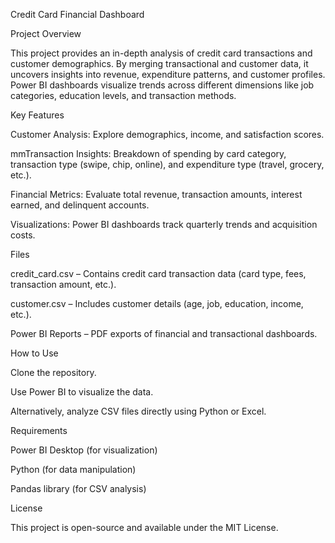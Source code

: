 Credit Card Financial Dashboard

Project Overview

This project provides an in-depth analysis of credit card transactions and customer demographics. By merging transactional and customer data, it uncovers insights into revenue, expenditure patterns, and customer profiles. Power BI dashboards visualize trends across different dimensions like job categories, education levels, and transaction methods.

Key Features

Customer Analysis: Explore demographics, income, and satisfaction scores.

mmTransaction Insights: Breakdown of spending by card category, transaction type (swipe, chip, online), and expenditure type (travel, grocery, etc.).

Financial Metrics: Evaluate total revenue, transaction amounts, interest earned, and delinquent accounts.

Visualizations: Power BI dashboards track quarterly trends and acquisition costs.

Files

credit_card.csv – Contains credit card transaction data (card type, fees, transaction amount, etc.).

customer.csv – Includes customer details (age, job, education, income, etc.).

Power BI Reports – PDF exports of financial and transactional dashboards.

How to Use

Clone the repository.

Use Power BI to visualize the data.

Alternatively, analyze CSV files directly using Python or Excel.

Requirements

Power BI Desktop (for visualization)

Python (for data manipulation)

Pandas library (for CSV analysis)

License

This project is open-source and available under the MIT License.

